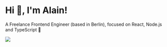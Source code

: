 # Hi 👋, I'm Alain!

A Freelance Frontend Engineer (based in Berlin), focused on React, Node.js and TypeScript 🚀

    
<img src="https://github-readme-stats.vercel.app/api?username=aperkaz&show_icons=true&count_private=true&hide_title=true&theme=aura&hide_rank=true&hide=contribs">
   
